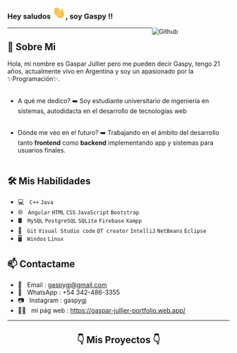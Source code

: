 ### Hey saludos <img src="https://raw.githubusercontent.com/parth-27/parth-27/master/Hi.gif" width="30px">, soy Gaspy !!

<img width="35%" align="right" alt="Github" src="https://user-images.githubusercontent.com/48678280/88862734-4903af80-d201-11ea-968b-9c939d88a37c.gif">

<hr/>

## 🔎 Sobre Mi

Hola, mi nombre es Gaspar Jullier pero me pueden decir Gaspy, tengo 21 años, actualmente vivo en Argentina y soy un apasionado por la ✨Programación✨.<br><br>

* A qué me dedico? ➡️ Soy estudiante universitario de ingeniería en sistemas, autodidacta en el desarrollo de tecnologías web<br><br>

* Dónde me veo en el futuro? ➡️ Trabajando en el ámbito del desarrollo tanto **frontend** como **backend** implementando app y sistemas para usuarios finales.<br><br>

## 🛠 Mis Habilidades

* 💻 &nbsp; `C++`  `Java`
* 🌐 &nbsp; `Angular`  `HTML`  `CSS`  `JavaScript`  `Bootstrap` 
* 🛢 &nbsp; `MySQL` `PostgreSQL` `SQLite` `Firebase` `Xampp` 
* 🔧 &nbsp; `Git` `Visual Studio code` `QT creator` `IntelliJ` `NetBeans` `Eclipse` 
* 🖥 &nbsp; `Windos` `Linux`

## 📫 Contactame

* 📧 &nbsp; Email : gaspygj@gmail.com
* 📱 &nbsp; WhatsApp : +54 342-486-3355
* 📷 &nbsp; Instagram : gaspygj
* 👨‍💻 &nbsp; mi pág web : https://gaspar-jullier-portfolio.web.app/

<hr/>

<h2 align="center">👇 Mis Proyectos 👇</h2> 

